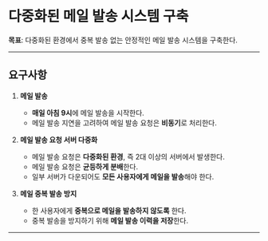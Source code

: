 # 다중화된 메일 발송 시스템 구축

**목표**: 다중화된 환경에서 중복 발송 없는 안정적인 메일 발송 시스템을 구축한다.

---

## 요구사항

1. **메일 발송**
    - **매일 아침 9시**에 메일 발송을 시작한다.
    - 메일 발송 지연을 고려하여 메일 발송 요청은 **비동기**로 처리한다.

2. **메일 발송 요청 서버 다중화**
    - 메일 발송 요청은 **다중화된 환경**, 즉 2대 이상의 서버에서 발생한다.
    - 메일 발송 요청은 **균등하게 분배**한다.
    - 일부 서버가 다운되어도 **모든 사용자에게 메일을 발송**해야 한다.

3. **메일 중복 발송 방지**
    - 한 사용자에게 **중복으로 메일을 발송하지 않도록** 한다.
    - 중복 발송을 방지하기 위해 **메일 발송 이력을 저장**한다.

---
